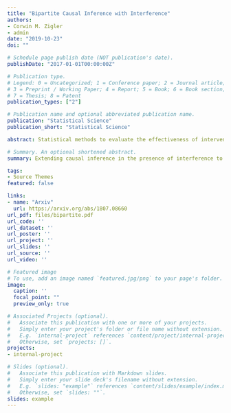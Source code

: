 ```yaml
---
title: "Bipartite Causal Inference with Interference"
authors:
- Corwin M. Zigler
- admin
date: "2019-10-23"
doi: ""

# Schedule page publish date (NOT publication's date).
publishDate: "2017-01-01T00:00:00Z"

# Publication type.
# Legend: 0 = Uncategorized; 1 = Conference paper; 2 = Journal article;
# 3 = Preprint / Working Paper; 4 = Report; 5 = Book; 6 = Book section;
# 7 = Thesis; 8 = Patent
publication_types: ["2"]

# Publication name and optional abbreviated publication name.
publication: "Statistical Science"
publication_short: "Statistical Science"

abstract: Statistical methods to evaluate the effectiveness of interventions are increasingly challenged by the inherent interconnectedness of units. Specifically, a recent flurry of methods research has addressed the problem of interference between observations, which arises when one observational unit’s outcome depends not only on its treatment but also the treatment assigned to other units. We introduce the setting of bipartite causal inference with interference, which arises when 1) treatments are defined on observational units that are distinct from those at which outcomes are measured and 2) there is interference between units in the sense that outcomes for some units depend on the treatments assigned to many other units. Basic definitions and formulations are provided for this setting, highlighting similarities and differences with more commonly considered settings of causal inference with interference. Several types of causal estimands are discussed, and a simple inverse probability of treatment weighted estimator is developed for a subset of simplified estimands. The estimators are deployed to evaluate how interventions to reduce air pollution from 473 power plants in the U.S. causally affect cardiovascular hospitalization among Medicare beneficiaries residing at 23,458 zip code locations.

# Summary. An optional shortened abstract.
summary: Extending causal inference in the presence of interference to bipartite settings where the interventional units are different from the outcome units.

tags:
- Source Themes
featured: false

links:
- name: "Arxiv"
  url: https://arxiv.org/abs/1807.08660
url_pdf: files/bipartite.pdf
url_code: ''
url_dataset: ''
url_poster: ''
url_project: ''
url_slides: ''
url_source: ''
url_video: ''

# Featured image
# To use, add an image named `featured.jpg/png` to your page's folder. 
image:
  caption: ''
  focal_point: ""
  preview_only: true

# Associated Projects (optional).
#   Associate this publication with one or more of your projects.
#   Simply enter your project's folder or file name without extension.
#   E.g. `internal-project` references `content/project/internal-project/index.md`.
#   Otherwise, set `projects: []`.
projects:
- internal-project

# Slides (optional).
#   Associate this publication with Markdown slides.
#   Simply enter your slide deck's filename without extension.
#   E.g. `slides: "example"` references `content/slides/example/index.md`.
#   Otherwise, set `slides: ""`.
slides: example
---
```


